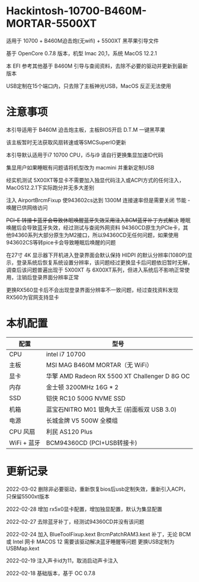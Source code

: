# Hackintosh-10700-B460M-MORTAR-5500XT

适用于 10700 + B460M迫击炮(无wifi) + 5500XT 黑苹果引导文件 

基于 OpenCore 0.7.8 版本，机型 Imac 20,1，系统 MacOS 12.2.1

本 EFI 参考其他基于 B460M 引导与查阅资料，去除不必要的驱动并更新到最新版本

USB定制在15个端口内，只去除了主板神光USB，MacOS 反正无法使用

# 注意事项

本引导适用于 B460M 迫击炮主板，主板BIOS开启 D.T.M 一键黑苹果

该主板暂时无法获取风扇转速或等SMCSuperIO更新

本引导默认适用于i7 10700 CPU，i5与i9 请自行更换集显加速ID代码

集显用户如果睡眠有问题请将机型改为 macmini 并重新定制USB

经实机测试 5X00XT等显卡不需要加入独显代码注入或ACPI方式的任何注入，MacOS12.2.1下实际跑分并无多大差别

注入 AirportBrcmFixup 使943602cs达到 1300M 连接速率但是需要关闭 节能 - 唤醒已供网络访问

~~PCI-E 转接卡蓝牙会导致休眠唤醒蓝牙失效采用注入BCM蓝牙补丁方式解决~~
睡眠唤醒后会导致蓝牙失效，经过测试与查阅外网资料 94360CD原生为PCIe卡，其他94360系列大部分原生为M2接口，所以94360CD无任何问题，如果使用943602CS等转pice卡会导致睡眠后唤醒的问题

在27寸 4K 显示器下开机进入登录界面会默认保持 HIDPI 的默认分辨率(1080P)显示，登录系统后恢复系统设置分辨率，该问题经过更换显卡后问题依旧暂时无解，调查后该问题普遍出现于 5X00XT 与 6X00XT系列，但进入系统后不影响正常使用，注销后登录界面分辨率正常

更换RX560显卡后不会出现登录界面分辨率不一致问题，经过查找资料发现RX560为官网支持显卡

# 本机配置

| 配置        | 型号                                                          |
|-----------|-------------------------------------------------------------|
| CPU       | intel i7 10700                                              |
| 主板        | MSI MAG B460M MORTAR（无 WiFi）                                |
| 显卡        | 华擎 AMD Radeon RX 5500 XT Challenger D 8G OC |
| 内存        | 金士顿 3200MHz 16G * 2                                         |
| SSD       | 铠侠 RC10 500G NVME SSD                                       |
| 机箱        | 蓝宝石NITRO M01 银角大王 (前面板双 USB 3.0)                            |
| 电源        | 长城金牌 V5 500W 全模组                                            |
| CPU 风扇    | 利民 AS120 Plus                                               |
| WiFi + 蓝牙 | BCM94360CD (PCI+USB转接卡)                                     |


# 更新记录

2022-03-02
删除非必要驱动，重新恢复bios后usb定制失效，重新引入ACPI，只保留5500xt版本

2022-02-28
增加 rx5x0显卡配置，增加独显配置，默认为集显配置

2022-02-27
去除蓝牙补丁，经测试94360CD并没有该问题

2022-02-24
加入 BlueToolFixup.kext  BrcmPatchRAM3.kext 补丁，无论 BCM 或 Intel 网卡 MACOS 12 需要该驱动解决蓝牙睡醒等问题
更换USB定制为 USBMap.kext

2022-02-19
注入声卡id为11，取消启动声卡注入

2022-02-18
基础版本，基于 OC 0.7.8


